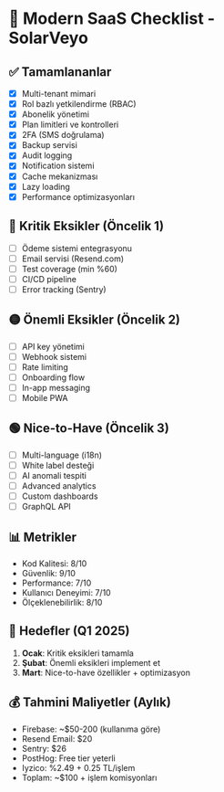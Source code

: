 # 🚀 Modern SaaS Checklist - SolarVeyo

## ✅ Tamamlananlar
- [x] Multi-tenant mimari
- [x] Rol bazlı yetkilendirme (RBAC)
- [x] Abonelik yönetimi
- [x] Plan limitleri ve kontrolleri
- [x] 2FA (SMS doğrulama)
- [x] Backup servisi
- [x] Audit logging
- [x] Notification sistemi
- [x] Cache mekanizması
- [x] Lazy loading
- [x] Performance optimizasyonları

## 🔴 Kritik Eksikler (Öncelik 1)
- [ ] Ödeme sistemi entegrasyonu
- [ ] Email servisi (Resend.com)
- [ ] Test coverage (min %60)
- [ ] CI/CD pipeline
- [ ] Error tracking (Sentry)

## 🟡 Önemli Eksikler (Öncelik 2)
- [ ] API key yönetimi
- [ ] Webhook sistemi
- [ ] Rate limiting
- [ ] Onboarding flow
- [ ] In-app messaging
- [ ] Mobile PWA

## 🟢 Nice-to-Have (Öncelik 3)
- [ ] Multi-language (i18n)
- [ ] White label desteği
- [ ] AI anomali tespiti
- [ ] Advanced analytics
- [ ] Custom dashboards
- [ ] GraphQL API

## 📊 Metrikler
- Kod Kalitesi: 8/10
- Güvenlik: 9/10
- Performance: 7/10
- Kullanıcı Deneyimi: 7/10
- Ölçeklenebilirlik: 8/10

## 🎯 Hedefler (Q1 2025)
1. **Ocak**: Kritik eksikleri tamamla
2. **Şubat**: Önemli eksikleri implement et
3. **Mart**: Nice-to-have özellikler + optimizasyon

## 💰 Tahmini Maliyetler (Aylık)
- Firebase: ~$50-200 (kullanıma göre)
- Resend Email: $20
- Sentry: $26
- PostHog: Free tier yeterli
- Iyzico: %2.49 + 0.25 TL/işlem
- Toplam: ~$100 + işlem komisyonları

